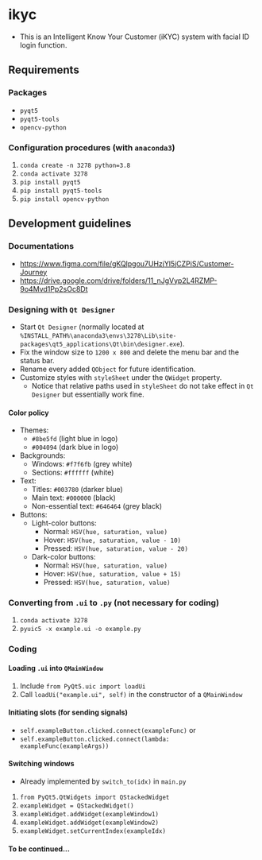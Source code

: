 # ikyc
* This is an Intelligent
Know Your Customer (iKYC) system with facial ID login function.
## Requirements
### Packages
* `pyqt5`
* `pyqt5-tools`
* `opencv-python`
### Configuration procedures (with `anaconda3`)
1. `conda create -n 3278 python=3.8`
2. `conda activate 3278`
3. `pip install pyqt5`
4. `pip install pyqt5-tools`
5. `pip install opencv-python`
## Development guidelines
### Documentations
* https://www.figma.com/file/gKQlpgou7UHzjYl5jCZPiS/Customer-Journey
* https://drive.google.com/drive/folders/11_nJgVyp2L4RZMP-9o4Mvd1Pp2sOc8Dt
### Designing with `Qt Designer`
* Start `Qt Designer` (normally located at `%INSTALL_PATH%\anaconda3\envs\3278\Lib\site-packages\qt5_applications\Qt\bin\designer.exe`).
* Fix the window size  to `1200 x 800` and delete the menu bar and the status bar. 
* Rename every added `QObject` for future identification. 
* Customize styles with `styleSheet` under the `QWidget` property. 
  * Notice that relative paths used in `styleSheet` do not take effect in `Qt Designer` but essentially work fine. 
#### Color policy
* Themes:
  * `#8be5fd` (light blue in logo)
  * `#004094` (dark blue in logo)
* Backgrounds:
  * Windows: `#f7f6fb` (grey white)
  * Sections: `#ffffff` (white)
* Text: 
  * Titles: `#003780` (darker blue)
  * Main text: `#000000` (black)
  * Non-essential text: `#646464` (grey black)
* Buttons:
  * Light-color buttons: 
    * Normal: `HSV(hue, saturation, value)`
    * Hover: `HSV(hue, saturation, value - 10)`
    * Pressed: `HSV(hue, saturation, value - 20)`
  * Dark-color buttons: 
    * Normal: `HSV(hue, saturation, value)`
    * Hover: `HSV(hue, saturation, value + 15)`
    * Pressed: `HSV(hue, saturation, value)`
### Converting from `.ui` to `.py` (not necessary for coding)
1. `conda activate 3278`
2. `pyuic5 -x example.ui -o example.py`
### Coding
#### Loading `.ui` into `QMainWindow`
1. Include `from PyQt5.uic import loadUi`
2. Call `loadUi("example.ui", self)` in the constructor of a `QMainWindow`
#### Initiating slots (for sending signals)
* `self.exampleButton.clicked.connect(exampleFunc)` or
* `self.exampleButton.clicked.connect(lambda: exampleFunc(exampleArgs))`
#### Switching windows
* Already implemented by `switch_to(idx)` in `main.py`
1. `from PyQt5.QtWidgets import QStackedWidget`
2. `exampleWidget = QStackedWidget()`
3. `exampleWidget.addWidget(exampleWindow1)`
4. `exampleWidget.addWidget(exampleWindow2)`
5. `exampleWidget.setCurrentIndex(exampleIdx)`
#### To be continued...